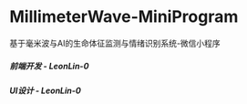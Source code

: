 # MillimeterWave-MiniProgram
基于毫米波与AI的生命体征监测与情绪识别系统-微信小程序

##### 前端开发 - LeonLin-0
##### UI设计 - LeonLin-0
